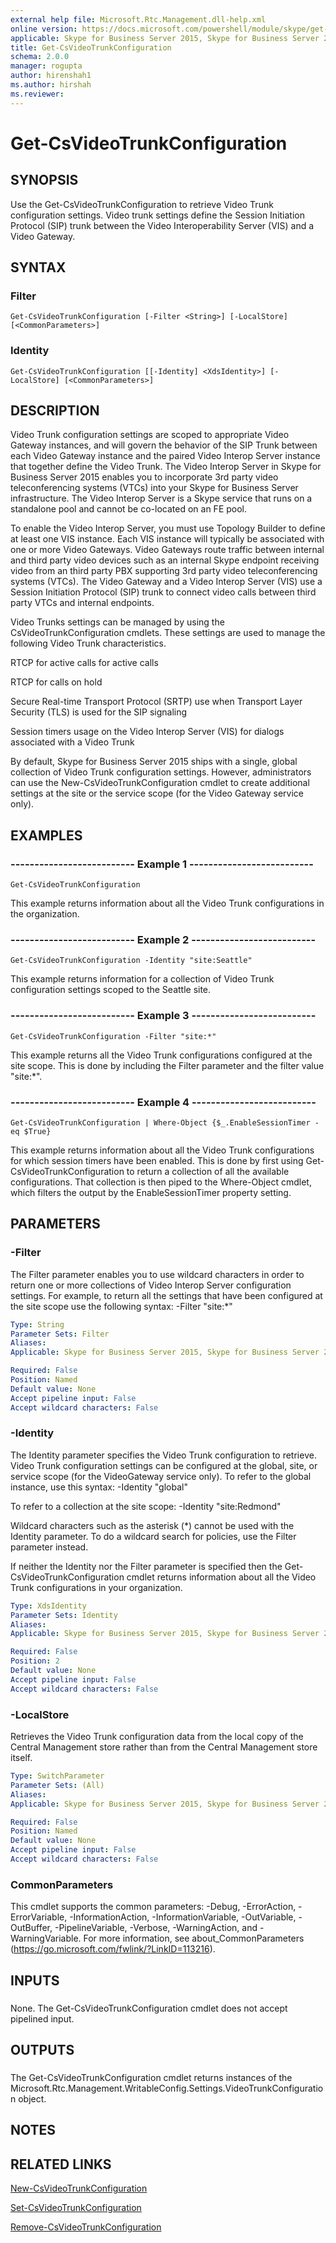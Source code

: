 ```yaml
---
external help file: Microsoft.Rtc.Management.dll-help.xml
online version: https://docs.microsoft.com/powershell/module/skype/get-csvideotrunkconfiguration
applicable: Skype for Business Server 2015, Skype for Business Server 2019
title: Get-CsVideoTrunkConfiguration
schema: 2.0.0
manager: rogupta
author: hirenshah1
ms.author: hirshah
ms.reviewer:
---
```


# Get-CsVideoTrunkConfiguration

## SYNOPSIS
Use the Get-CsVideoTrunkConfiguration to retrieve Video Trunk configuration settings.
Video trunk settings define the Session Initiation Protocol (SIP) trunk between the Video Interoperability Server (VIS) and a Video Gateway.

## SYNTAX

### Filter
```
Get-CsVideoTrunkConfiguration [-Filter <String>] [-LocalStore] [<CommonParameters>]
```

### Identity
```
Get-CsVideoTrunkConfiguration [[-Identity] <XdsIdentity>] [-LocalStore] [<CommonParameters>]
```

## DESCRIPTION
Video Trunk configuration settings are scoped to appropriate Video Gateway instances, and will govern the behavior of the SIP Trunk between each Video Gateway instance and the paired Video Interop Server instance that together define the Video Trunk.
The Video Interop Server in Skype for Business Server 2015 enables you to incorporate 3rd party video teleconferencing systems (VTCs) into your Skype for Business Server infrastructure.
The Video Interop Server is a Skype service that runs on a standalone pool and cannot be co-located on an FE pool.

To enable the Video Interop Server, you must use Topology Builder to define at least one VIS instance.
Each VIS instance will typically be associated with one or more Video Gateways.
Video Gateways route traffic between internal and third party video devices such as an internal Skype endpoint receiving video from an third party PBX supporting 3rd party video teleconferencing systems (VTCs).
The Video Gateway and a Video Interop Server (VIS) use a Session Initiation Protocol (SIP) trunk to connect video calls between third party VTCs and internal endpoints.

Video Trunks settings can be managed by using the CsVideoTrunkConfiguration cmdlets.
These settings are used to manage the following Video Trunk characteristics.

RTCP for active calls for active calls

RTCP for calls on hold

Secure Real-time Transport Protocol (SRTP) use when Transport Layer Security (TLS) is used for the SIP signaling

Session timers usage on the Video Interop Server (VIS) for dialogs associated with a Video Trunk

By default, Skype for Business Server 2015 ships with a single, global collection of Video Trunk configuration settings.
However, administrators can use the New-CsVideoTrunkConfiguration cmdlet to create additional settings at the site or the service scope (for the Video Gateway service only).

## EXAMPLES

### -------------------------- Example 1 -------------------------- 
```
Get-CsVideoTrunkConfiguration
```

This example returns information about all the Video Trunk configurations in the organization.


### -------------------------- Example 2 -------------------------- 
```
Get-CsVideoTrunkConfiguration -Identity "site:Seattle"
```

This example returns information for a collection of Video Trunk configuration settings scoped to the Seattle site.


### -------------------------- Example 3 -------------------------- 
```
Get-CsVideoTrunkConfiguration -Filter "site:*"
```

This example returns all the Video Trunk configurations configured at the site scope.
This is done by including the Filter parameter and the filter value "site:*".

### -------------------------- Example 4 -------------------------- 
```
Get-CsVideoTrunkConfiguration | Where-Object {$_.EnableSessionTimer -eq $True}
```

This example returns information about all the Video Trunk configurations for which session timers have been enabled.
This is done by first using Get-CsVideoTrunkConfiguration to return a collection of all the available configurations.
That collection is then piped to the Where-Object cmdlet, which filters the output by the EnableSessionTimer property setting.


## PARAMETERS

### -Filter
The Filter parameter enables you to use wildcard characters in order to return one or more collections of Video Interop Server configuration settings.
For example, to return all the settings that have been configured at the site scope use the following syntax: -Filter "site:*"

```yaml
Type: String
Parameter Sets: Filter
Aliases: 
Applicable: Skype for Business Server 2015, Skype for Business Server 2019

Required: False
Position: Named
Default value: None
Accept pipeline input: False
Accept wildcard characters: False
```

### -Identity
The Identity parameter specifies the Video Trunk configuration to retrieve.
Video Trunk configuration settings can be configured at the global, site, or service scope (for the VideoGateway service only).
To refer to the global instance, use this syntax: -Identity "global"

To refer to a collection at the site scope: -Identity "site:Redmond"

Wildcard characters such as the asterisk (*) cannot be used with the Identity parameter.
To do a wildcard search for policies, use the Filter parameter instead.

If neither the Identity nor the Filter parameter is specified then the Get-CsVideoTrunkConfiguration cmdlet returns information about all the Video Trunk configurations in your organization.

```yaml
Type: XdsIdentity
Parameter Sets: Identity
Aliases: 
Applicable: Skype for Business Server 2015, Skype for Business Server 2019

Required: False
Position: 2
Default value: None
Accept pipeline input: False
Accept wildcard characters: False
```

### -LocalStore
Retrieves the Video Trunk configuration data from the local copy of the Central Management store rather than from the Central Management store itself.

```yaml
Type: SwitchParameter
Parameter Sets: (All)
Aliases: 
Applicable: Skype for Business Server 2015, Skype for Business Server 2019

Required: False
Position: Named
Default value: None
Accept pipeline input: False
Accept wildcard characters: False
```

### CommonParameters
This cmdlet supports the common parameters: -Debug, -ErrorAction, -ErrorVariable, -InformationAction, -InformationVariable, -OutVariable, -OutBuffer, -PipelineVariable, -Verbose, -WarningAction, and -WarningVariable. For more information, see about_CommonParameters (https://go.microsoft.com/fwlink/?LinkID=113216).

## INPUTS

###  
None.
The Get-CsVideoTrunkConfiguration cmdlet does not accept pipelined input.

## OUTPUTS

###  
The Get-CsVideoTrunkConfiguration cmdlet returns instances of the Microsoft.Rtc.Management.WritableConfig.Settings.VideoTrunkConfiguration object.

## NOTES

## RELATED LINKS

[New-CsVideoTrunkConfiguration](New-CsVideoTrunkConfiguration.md)

[Set-CsVideoTrunkConfiguration](Set-CsVideoTrunkConfiguration.md)

[Remove-CsVideoTrunkConfiguration](Remove-CsVideoTrunkConfiguration.md)

